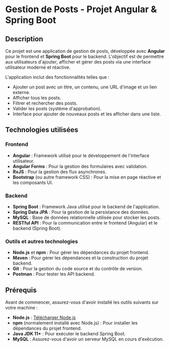 # Gestion de Posts - Projet Angular & Spring Boot

## Description
Ce projet est une application de gestion de posts, développée avec **Angular** pour le frontend et **Spring Boot** pour le backend. L'objectif est de permettre aux utilisateurs d'ajouter, afficher et gérer des posts via une interface utilisateur moderne et réactive.

L'application inclut des fonctionnalités telles que :
- Ajouter un post avec un titre, un contenu, une URL d'image et un lien externe.
- Afficher tous les posts.
- Filtrer et rechercher des posts.
- Valider les posts (système d'approbation).
- Interface pour ajouter de nouveaux posts et les afficher dans une liste.

## Technologies utilisées

### Frontend
- **Angular** : Framework utilisé pour le développement de l'interface utilisateur.
- **Angular Forms** : Pour la gestion des formulaires avec validation.
- **RxJS** : Pour la gestion des flux asynchrones.
- **Bootstrap** (ou autre framework CSS) : Pour la mise en page réactive et les composants UI.

### Backend
- **Spring Boot** : Framework Java utilisé pour le backend de l'application.
- **Spring Data JPA** : Pour la gestion de la persistance des données.
- **MySQL** : Base de données relationnelle utilisée pour stocker les posts.
- **RESTful API** : Pour la communication entre le frontend (Angular) et le backend (Spring Boot).

### Outils et autres technologies
- **Node.js** et **npm** : Pour gérer les dépendances du projet frontend.
- **Maven** : Pour gérer les dépendances et la construction du projet backend.
- **Git** : Pour la gestion du code source et du contrôle de version.
- **Postman** : Pour tester les API backend.

## Prérequis

Avant de commencer, assurez-vous d'avoir installé les outils suivants sur votre machine :

- **Node.js** : [Télécharger Node.js](https://nodejs.org/)
- **npm** (normalement installé avec Node.js) : Pour installer les dépendances du projet frontend.
- **Java JDK 11+** : Pour exécuter le backend Spring Boot.
- **MySQL** : Assurez-vous d'avoir un serveur MySQL en cours d'exécution.




